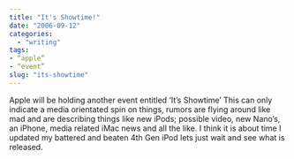 ```yaml
---
title: "It's Showtime!"
date: "2006-09-12"
categories: 
  - "writing"
tags:
- “apple”
- “event”
slug: "its-showtime"
---
```


Apple will be holding another event entitled ‘It’s Showtime’ This can only indicate a media orientated spin on things, rumors are flying around like mad and are describing things like new iPods; possible video, new Nano’s, an iPhone, media related iMac news and all the like. I think it is about time I updated my battered and beaten 4th Gen iPod lets just wait and see what is released.
